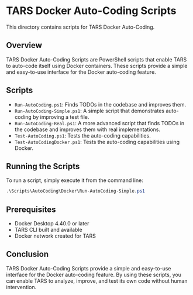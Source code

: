 # TARS Docker Auto-Coding Scripts

This directory contains scripts for TARS Docker Auto-Coding.

## Overview

TARS Docker Auto-Coding Scripts are PowerShell scripts that enable TARS to auto-code itself using Docker containers. These scripts provide a simple and easy-to-use interface for the Docker auto-coding feature.

## Scripts

- `Run-AutoCoding.ps1`: Finds TODOs in the codebase and improves them.
- `Run-AutoCoding-Simple.ps1`: A simple script that demonstrates auto-coding by improving a test file.
- `Run-AutoCoding-Real.ps1`: A more advanced script that finds TODOs in the codebase and improves them with real implementations.
- `Test-AutoCoding.ps1`: Tests the auto-coding capabilities.
- `Test-AutoCodingDocker.ps1`: Tests the auto-coding capabilities using Docker.

## Running the Scripts

To run a script, simply execute it from the command line:

```powershell
.\Scripts\AutoCoding\Docker\Run-AutoCoding-Simple.ps1
```

## Prerequisites

- Docker Desktop 4.40.0 or later
- TARS CLI built and available
- Docker network created for TARS

## Conclusion

TARS Docker Auto-Coding Scripts provide a simple and easy-to-use interface for the Docker auto-coding feature. By using these scripts, you can enable TARS to analyze, improve, and test its own code without human intervention.
